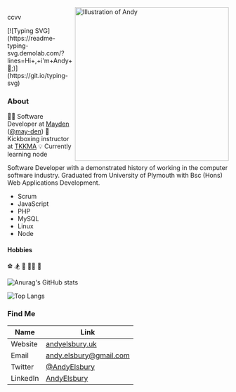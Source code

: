 <img align="right" src="https://mayden.co.uk/wp-content/uploads/2018/03/AndyE-1-orange.png" alt="Illustration of Andy" width=350px height=350px/>
<p>ccvv</p>
[![Typing SVG](https://readme-typing-svg.demolab.com/?lines=Hi+,+i'm+Andy+👋;)](https://git.io/typing-svg)

### About

🧑‍💻  Software Developer at [Mayden](https://mayden.co.uk/) ([@may-den](https://github.com/may-de))
🥊  Kickboxing instructor at  [TKKMA](https://www.tkkma.co.uk)
💡  Currently learning node

Software Developer with a demonstrated history of working in the computer software industry. Graduated from University of Plymouth with Bsc (Hons) Web Applications Development.

- Scrum
- JavaScript
- PHP
- MySQL
- Linux
- Node

#### Hobbies
⚽ 
🏂
🎾 
🏃‍♂️ 
🥋

![Anurag's GitHub stats](https://github-readme-stats.vercel.app/api?username=elsbury13&show_icons=true&count_private=true&theme=transparent)

![Top Langs](https://github-readme-stats.vercel.app/api/top-langs/?username=elsbury13&layout=compact&theme=transparent)

### Find Me

| Name | Link |
| ------ | ------ |
| Website | [andyelsbury.uk](https://andyelsbury.uk) |
| Email | andy.elsbury@gmail.com |
| Twitter | [@AndyElsbury](https://twitter.com/AndyElsbury) |
| LinkedIn | [AndyElsbury](https://www.linkedin.com/in/andy-elsbury) |

